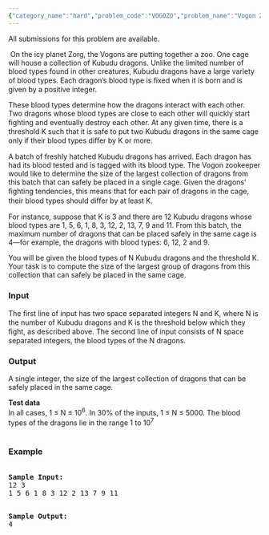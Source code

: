 ```yaml
---
{"category_name":"hard","problem_code":"VOGOZO","problem_name":"Vogon Zoo","languages_supported":{"0":"ADA","1":"ASM","2":"BASH","3":"BF","4":"C","5":"C99 strict","6":"CAML","7":"CLOJ","8":"CLPS","9":"CPP 4.3.2","10":"CPP 4.9.2","11":"CPP14","12":"CS2","13":"D","14":"ERL","15":"FORT","16":"FS","17":"GO","18":"HASK","19":"ICK","20":"ICON","21":"JAVA","22":"JS","23":"LISP clisp","24":"LISP sbcl","25":"LUA","26":"NEM","27":"NICE","28":"NODEJS","29":"PAS fpc","30":"PAS gpc","31":"PERL","32":"PERL6","33":"PHP","34":"PIKE","35":"PRLG","36":"PYTH","37":"PYTH 3.4","38":"RUBY","39":"SCALA","40":"SCM guile","41":"SCM qobi","42":"ST","43":"TCL","44":"TEXT","45":"WSPC"},"max_timelimit":1,"source_sizelimit":50000,"problem_author":"yogesh01","problem_tester":null,"date_added":"26-12-2014","tags":{"0":"yogesh01"},"time":{"view_start_date":1422636277,"submit_start_date":1422636277,"visible_start_date":1422635400,"end_date":1735669800},"layout":"problem"}
---
```

<span class="solution-visible-txt">All submissions for this problem are available.</span><p> On the icy planet Zorg, the Vogons are putting together a zoo. One cage will house a collection of Kubudu dragons. Unlike the limited number of blood types found in other creatures, Kubudu dragons have a large variety of blood types. Each dragon’s blood type is ﬁxed when it is born and is given by a positive integer.</p>
<p>These blood types determine how the dragons interact with each other. Two dragons whose blood types are close to each other will quickly start ﬁghting and eventually destroy each other. At any given time, there is a threshold K such that it is safe to put two Kubudu dragons in the same cage only if their blood types diﬀer by K or more.</p>
<p>A batch of freshly hatched Kubudu dragons has arrived. Each dragon has had its blood tested and is tagged with its blood type. The Vogon zookeeper would like to determine the size of the largest collection of dragons from this batch that can safely be placed in a single cage. Given the dragons’ ﬁghting tendencies, this means that for each pair of dragons in the cage, their blood types should diﬀer by at least K.</p>
<p>For instance, suppose that K is 3 and there are 12 Kubudu dragons whose blood types are 1, 5, 6, 1, 8, 3, 12, 2, 13, 7, 9 and 11. From this batch, the maximum number of dragons that can be placed safely in the same cage is 4—for example, the dragons with blood types: 6, 12, 2 and 9.</p>
<p>You will be given the blood types of N Kubudu dragons and the threshold K. Your task is to compute the size of the largest group of dragons from this collection that can safely be placed in the same cage.</p>
<h3>Input</h3>
<p>The ﬁrst line of input has two space separated integers N and K, where N is the number of Kubudu dragons and K is the threshold below which they ﬁght, as described above. The second line of input consists of N space separated integers, the blood types of the N dragons.</p>
<h3>Output</h3>
<p>A single integer, the size of the largest collection of dragons that can be safely placed in the same cage.</p>
<p><strong>Test data</strong><br /> In all cases, 1 ≤ N ≤ 10<sup>6</sup>. In 30% of the inputs, 1 ≤ N ≤ 5000. The blood types of the dragons lie in the range 1 to 10<sup>7</sup><br />  </p>
<h3>
<p>Example</p>
</h3>
<pre> 
<b>Sample Input:</b> 
12 3 
1 5 6 1 8 3 12 2 13 7 9 11 

<b>Sample Output:</b>
 4<font face="sans-serif, Arial, Verdana, Trebuchet MS"><span style="white-space: normal;"> </span></font></pre>